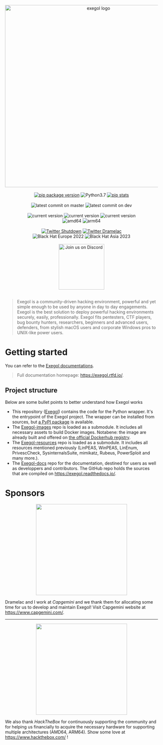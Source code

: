 <div align="center">
  <img alt="exegol logo" width="600" src="https://raw.githubusercontent.com/ThePorgs/Exegol-docs/main/.assets/rounded_social_preview.png">
  <br><br>
  <a href="https://pypi.org/project/Exegol" title=""><img src="https://img.shields.io/pypi/v/Exegol?color=informational" alt="pip package version"></a>
  <img alt="Python3.7" src="https://img.shields.io/badge/Python-3.7+-informational">
  <a href="https://pepy.tech/project/exegol" title=""><img src="https://static.pepy.tech/personalized-badge/exegol?period=total&units=international_system&left_color=grey&right_color=brightgreen&left_text=Downloads" alt="pip stats"></a>
  <br><br>
  <img alt="latest commit on master" src="https://img.shields.io/github/last-commit/ThePorgs/Exegol/master?label=latest%20release">
  <img alt="latest commit on dev" src="https://img.shields.io/github/last-commit/ThePorgs/Exegol/dev?label=latest%20dev">
  <br><br>
  <img alt="current version" src="https://img.shields.io/badge/linux-supported-success">
  <img alt="current version" src="https://img.shields.io/badge/windows-supported-success">
  <img alt="current version" src="https://img.shields.io/badge/mac-supported-success">
  <br>
  <img alt="amd64" src="https://img.shields.io/badge/amd64%20(x86__64)-supported-success">
  <img alt="arm64" src="https://img.shields.io/badge/arm64%20(aarch64)-supported-success">
  <br><br>
  <a href="https://twitter.com/intent/follow?screen_name=_nwodtuhs" title="Follow"><img src="https://img.shields.io/twitter/follow/_nwodtuhs?label=Shutdown&style=social" alt="Twitter Shutdown"></a>
  <a href="https://twitter.com/intent/follow?screen_name=Dramelac_" title="Follow"><img src="https://img.shields.io/twitter/follow/Dramelac_?label=Dramelac&style=social" alt="Twitter Dramelac"></a>
  <br>
  <img alt="Black Hat Europe 2022" src="https://img.shields.io/badge/Black%20Hat%20Arsenal-Europe%202022-blueviolet">
  <img alt="Black Hat Asia 2023" src="https://img.shields.io/badge/Black%20Hat%20Arsenal-Asia%202023-blueviolet">
  <br><br>
  <a href="https://discord.gg/cXThyp7D6P" title="Join us on Discord"><img src="https://raw.githubusercontent.com/ThePorgs/Exegol-docs/main/.assets/discord_join_us.png" width="150" alt="Join us on Discord"></a>
  <br><br>
</div>

> Exegol is a community-driven hacking environment, powerful and yet simple enough to be used by anyone in day to day engagements. Exegol is the best solution to deploy powerful hacking environments securely, easily, professionally.
> Exegol fits pentesters, CTF players, bug bounty hunters, researchers, beginners and advanced users, defenders, from stylish macOS users and corporate Windows pros to UNIX-like power users.

# Getting started

You can refer to the [Exegol documentations](https://exegol.readthedocs.io/en/latest/getting-started/install.html).

> Full documentation homepage: https://exegol.rtfd.io/.

## Project structure

Below are some bullet points to better understand how Exegol works
- This repository ([Exegol](https://github.com/ThePorgs/Exegol)) contains the code for the Python wrapper. It's the entrypoint of the Exegol project. The wrapper can be installed from sources, but [a PyPI package](https://pypi.org/project/Exegol/) is available.
- The [Exegol-images](https://github.com/ThePorgs/Exegol-images) repo is loaded as a submodule. It includes all necessary assets to build Docker images. Notabene: the image are already built and offered on [the official Dockerhub registry](https://hub.docker.com/repository/docker/nwodtuhs/exegol).
- The [Exegol-resources](https://github.com/ThePorgs/Exegol-resources) repo is loaded as a submodule. It includes all resources mentioned previously (LinPEAS, WinPEAS, LinEnum, PrivescCheck, SysinternalsSuite, mimikatz, Rubeus, PowerSploit and many more.).
- The [Exegol-docs](https://github.com/ThePorgs/Exegol-docs) repo for the documentation, destined for users as well as developpers and contributors. The GitHub repo holds the sources that are compiled on https://exegol.readthedocs.io/.

# Sponsors

<div align="center">
  <a href="https://www.capgemini.com/" title="Follow">
    <img width="300" src="https://upload.wikimedia.org/wikipedia/fr/thumb/b/b5/Capgemini_Logo.svg/1280px-Capgemini_Logo.svg.png">
  </a>
</div>

Dramelac and I work at *Capgemini* and we thank them for allocating some time for us to develop and maintain Exegol! Visit Capgemini website at https://www.capgemini.com/.

___

<div align="center">
  <a href="https://www.hackthebox.com/" title="Follow">
    <img width="300" src="https://exegol.readthedocs.io/en/latest/_images/hackthebox.png">
  </a>
</div>

We also thank *HackTheBox* for continuously supporting the community and for helping us financially to acquire the necessary hardware for supporting multiple architectures (AMD64, ARM64). Show some love at https://www.hackthebox.com/ !

